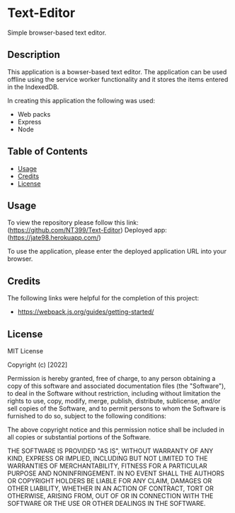 # Text-Editor
Simple browser-based text editor.

## Description

This application is a bowser-based text editor. The application can be used offline using the service worker functionality and it stores the items entered in the IndexedDB.

In creating this application the following was used:
- Web packs 
- Express
- Node

## Table of Contents

- [Usage](#usage)
- [Credits](#credits)
- [License](#license)


## Usage

To view the repository please follow this link: (https://github.com/NT399/Text-Editor)
Deployed app: (https://jate98.herokuapp.com/)

To use the application, please enter the deployed application URL into your browser.

## Credits

The following links were helpful for the completion of this project:
- https://webpack.js.org/guides/getting-started/


## License

MIT License

Copyright (c) [2022]

Permission is hereby granted, free of charge, to any person obtaining a copy
of this software and associated documentation files (the "Software"), to deal
in the Software without restriction, including without limitation the rights
to use, copy, modify, merge, publish, distribute, sublicense, and/or sell
copies of the Software, and to permit persons to whom the Software is
furnished to do so, subject to the following conditions:

The above copyright notice and this permission notice shall be included in all
copies or substantial portions of the Software.

THE SOFTWARE IS PROVIDED "AS IS", WITHOUT WARRANTY OF ANY KIND, EXPRESS OR
IMPLIED, INCLUDING BUT NOT LIMITED TO THE WARRANTIES OF MERCHANTABILITY,
FITNESS FOR A PARTICULAR PURPOSE AND NONINFRINGEMENT. IN NO EVENT SHALL THE
AUTHORS OR COPYRIGHT HOLDERS BE LIABLE FOR ANY CLAIM, DAMAGES OR OTHER
LIABILITY, WHETHER IN AN ACTION OF CONTRACT, TORT OR OTHERWISE, ARISING FROM,
OUT OF OR IN CONNECTION WITH THE SOFTWARE OR THE USE OR OTHER DEALINGS IN THE
SOFTWARE.
